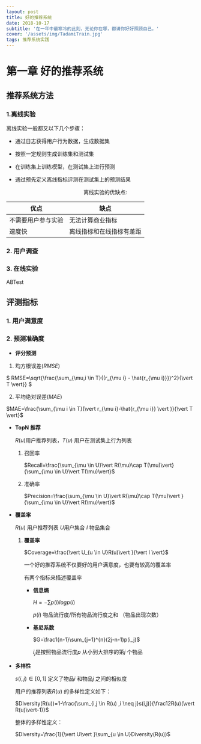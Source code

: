 ```yaml
---
layout: post
title: 好的推荐系统
date: 2018-10-17
subtitle: '在一年中最寒冷的此刻，无论你在哪，都请你好好照顾自己。'
cover: '/assets/img/TadamiTrain.jpg'
tags: 推荐系统实践
---
```


# 第一章 好的推荐系统



## 推荐系统方法

### 1.离线实验

  离线实验一般都又以下几个步骤：
  - 通过日志获得用户行为数据，生成数据集

  - 按照一定规则生成训练集和测试集

  - 在训练集上训练模型，在测试集上进行预测

  - 通过预先定义离线指标评测在测试集上的预测结果



    <center>离线实验的优缺点:</center> 

|  优点   |  缺点    |
|   ----  |  -----  |
| 不需要用户参与实验 | 无法计算商业指标|
|速度快    |  离线指标和在线指标有差距 |



### 2. 用户调查

### 3. 在线实验

ABTest



## 评测指标



### 1. 用户满意度

### 2. 预测准确度

-  **评分预测**

  1. 均方根误差($RMSE$)

   $ RMSE=\sqrt{\frac{\sum_{\mu,i \in T}{(r_{\mu i} - \hat{r_{\mu i}}})^2}{\vert T \vert}} $

  2. 平均绝对误差($MAE$)

  $MAE=\frac{\sum_{\mu i \in T}(\vert r_{\mu i}-\hat{r_{\mu i}} \vert )}{\vert T \vert}$

- **TopN 推荐**

  $R(u)$用户推荐列表，$T(u)$ 用户在测试集上行为列表 

  1. 召回率

     $Recall=\frac{\sum_{\mu \in U}\vert R(\mu)\cap T(\mu)\vert}{\sum_{\mu \in U}\vert T(\mu)\vert}$

  2. 准确率

     $Precision=\frac{\sum_{\mu \in U}\vert R(\mu)\cap T(\mu)\vert }{\sum_{\mu \in U}\vert R(\mu)\vert}$

- **覆盖率**

  $R(u)$ 用户推荐列表  $U$用户集合 $I$ 物品集合 

  1. **覆盖率**

     $Coverage=\frac{\vert U_{u \in U}R(u)\vert }{\vert I \vert}$

     一个好的推荐系统不仅要好的用户满意度，也要有较高的覆盖率

     有两个指标来描述覆盖率

     - **信息熵**

       $H=-\sum{p(i)logp(i)}$

       $p(i)$ 物品流行度/所有物品流行度之和 （物品出现次数）

     - **基尼系数**

       $G=\frac1{n-1}\sum_{j=1}^{n}(2j-n-1)p(i_j)$

       $i_j$是按照物品流行度$p$ 从小到大排序的第$j$ 个物品

- **多样性**

  $s(i,j) \in [0,1]$ 定义了物品$i$ 和物品$j$ 之间的相似度

  用户的推荐列表$R(u)$ 的多样性定义如下： 

  $Diversity(R(u))=1-\frac{\sum_{i,j \in R(u) ,i \neq j}s(i,j)}{\frac12R(u)(\vert R(u)\vert-1)}$ 

  整体的多样性定义：

  $Diversity=\frac{1}{\vert U\vert }\sum_{u \in U}Diversity(R(u))$

